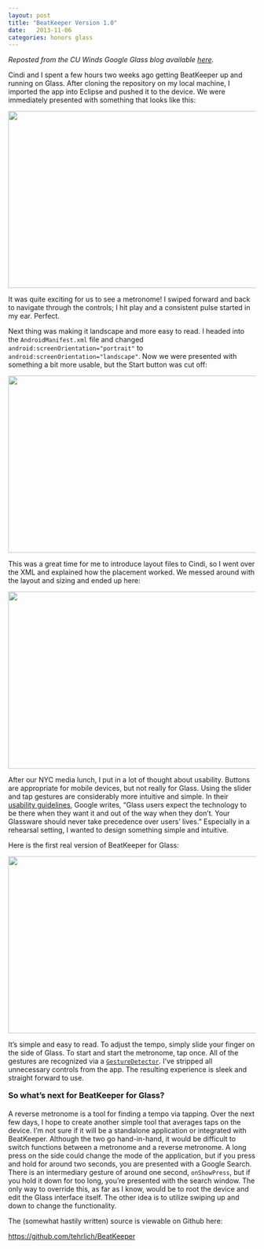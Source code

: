 ```yaml
---
layout: post
title: "BeatKeeper Version 1.0"
date:   2013-11-06
categories: honors glass
---
```

<i>Reposted from the CU Winds Google Glass blog available <a href="http://blogs.cornell.edu/cuwindsglass/2013/11/06/beatkeeper-version-1-0/">here</a>.</i>

<p>Cindi and I spent a few hours two weeks ago getting BeatKeeper up and running on Glass. After cloning the repository on my local machine, I imported the app into Eclipse and pushed it to the device. We were immediately presented with something that looks like this:</p>

<p><a href="http://blogs.cornell.edu/cuwindsglass/files/2013/11/beatkeeper1-mxu0ki.png"><img class="alignnone size-full wp-image-240" title="beatkeeper1" src="http://blogs.cornell.edu/cuwindsglass/files/2013/11/beatkeeper1-mxu0ki.png" alt="" width="640" height="360" /></a></p>


<p>It was quite exciting for us to see a metronome! I swiped forward and back to navigate through the controls; I hit play and a consistent pulse started in my ear. Perfect.</p>

<p>Next thing was making it landscape and more easy to read. I headed into the <code>AndroidManifest.xml</code> file and changed <code>android:screenOrientation="portrait"</code> to <code>android:screenOrientation="landscape"</code>. Now we were presented with something a bit more usable, but the Start button was cut off:</p>

<p><a href="http://blogs.cornell.edu/cuwindsglass/files/2013/11/beatkeeper2-16qrdna.png"><img class="alignnone size-full wp-image-237" title="beatkeeper2" src="http://blogs.cornell.edu/cuwindsglass/files/2013/11/beatkeeper2-16qrdna.png" alt="" width="640" height="360" /></a></p>

<p>This was a great time for me to introduce layout files to Cindi, so I went over the XML and explained how the placement worked. We messed around with the layout and sizing and ended up here:</p>

<p><a href="http://blogs.cornell.edu/cuwindsglass/files/2013/11/beatkeeper-2lle8xw.png"><img class="alignnone size-full wp-image-235" title="beatkeeper" src="http://blogs.cornell.edu/cuwindsglass/files/2013/11/beatkeeper-2lle8xw.png" alt="" width="640" height="360" /></a></p>

<p>After our NYC media lunch, I put in a lot of thought about usability. Buttons are appropriate for mobile devices, but not really for Glass. Using the slider and tap gestures are considerably more intuitive and simple. In their <a href="https://developers.google.com/glass/guidelines">usability guidelines</a>, Google writes, &#8220;Glass users expect the technology to be there when they want it and out of the way when they don&#8217;t. Your Glassware should never take precedence over users&#8217; lives.&#8221; Especially in a rehearsal setting, I wanted to design something simple and intuitive.</p>

<p>Here is the first real version of BeatKeeper for Glass:</p>

<p><a href="http://blogs.cornell.edu/cuwindsglass/files/2013/11/beatkeeper3-1kzxr8q.png"><img class="alignnone size-full wp-image-241" title="beatkeeper3" src="http://blogs.cornell.edu/cuwindsglass/files/2013/11/beatkeeper3-1kzxr8q.png" alt="" width="640" height="360" /></a></p>

<p>It&#8217;s simple and easy to read. To adjust the tempo, simply slide your finger on the side of Glass. To start and start the metronome, tap once. All of the gestures are recognized via a <a href="http://developer.android.com/reference/android/view/GestureDetector.html"><code>GestureDetector</code></a>. I&#8217;ve stripped all unnecessary controls from the app. The resulting experience is sleek and straight forward to use.</p>

<p><strong><span style="line-height: 1.714285714; font-size: 1rem;">So what&#8217;s next for BeatKeeper for Glass?</span></strong></p>

<p>A reverse metronome is a tool for finding a tempo via tapping. Over the next few days, I hope to create another simple tool that averages taps on the device. I&#8217;m not sure if it will be a standalone application or integrated with BeatKeeper. Although the two go hand-in-hand, it would be difficult to switch functions between a metronome and a reverse metronome. A long press on the side could change the mode of the application, but if you press and hold for around two seconds, you are presented with a Google Search. There is an intermediary gesture of around one second, <code>onShowPress</code>, but if you hold it down for too long, you&#8217;re presented with the search window. The only way to override this, as far as I know, would be to root the device and edit the Glass interface itself. The other idea is to utilize swiping up and down to change the functionality.</p>

<p>The (somewhat hastily written) source is viewable on Github here:</p>

<p><a href="https://github.com/tehrlich/BeatKeeper">https://github.com/tehrlich/BeatKeeper</a></p>